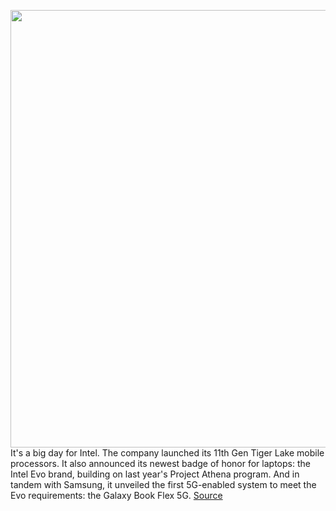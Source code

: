 <img src='https://cdn.vox-cdn.com/thumbor/N8uilF2gjLeTTjz3r6C0J6uVwPw=/0x0:4500x3000/1200x800/filters:focal(1890x1140:2610x1860)/cdn.vox-cdn.com/uploads/chorus_image/image/67342594/EMBARGOED_to_Sept_2__2020___Front_Open_With_S_Pen_Silver.0.jpg' width='700px' /><br/>
It's a big day for Intel. The company launched its 11th Gen Tiger Lake mobile processors. It also announced its newest badge of honor for laptops: the Intel Evo brand, building on last year's Project Athena program. And in tandem with Samsung, it unveiled the first 5G-enabled system to meet the Evo requirements: the Galaxy Book Flex 5G.
<a href='https://www.theverge.com/2020/9/2/21417175/samsung-galaxy-book-flex-5g-intel-evo-tiger-lake-project-athena-launch'> Source <a/>